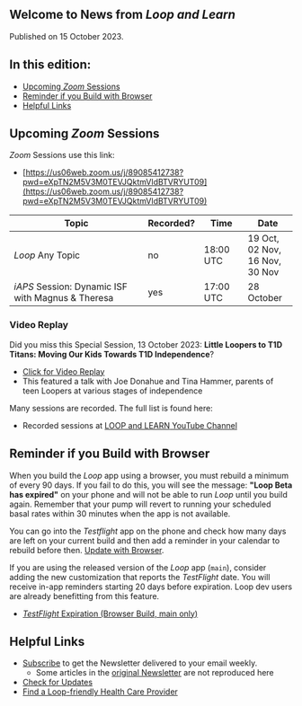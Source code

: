 ## Welcome to News from&nbsp;_<span translate="no">Loop and Learn</span>_

Published on 15 October 2023.

## In this edition:

* [Upcoming *Zoom* Sessions](#upcoming-zoom-sessions)
* [Reminder if you Build with Browser](#reminder-if-you-build-with-browser)
* [Helpful Links](#helpful-links)

## Upcoming *Zoom* Sessions

*Zoom* Sessions use this link:

* [https://us06web.zoom.us/j/89085412738?pwd=eXpTN2M5V3M0TEVJQktmVldBTVRYUT09](https://us06web.zoom.us/j/89085412738?pwd=eXpTN2M5V3M0TEVJQktmVldBTVRYUT09)

| Topic | Recorded? | Time | Date |
| - | - | - | - |
| _<span translate="no">Loop</span>_&nbsp;Any Topic | no | 18:00 UTC | 19 Oct,<br>02 Nov,<br>16 Nov,<br>30 Nov |
| _<span translate="no">iAPS</span>_&nbsp;Session: Dynamic ISF with Magnus & Theresa | yes | 17:00 UTC | 28 October |

### Video Replay

Did you miss this Special Session, 13 October 2023:&nbsp;**<span translate="no">Little Loopers<span translate="no">&nbsp;to T1D Titans: Moving Our Kids Towards T1D Independence**?

* [Click for Video Replay](https://youtu.be/4RT_Czdu2vI)
* This featured a talk with Joe Donahue and Tina Hammer, parents of teen&nbsp;<span translate="no">Loopers<span translate="no">&nbsp;at various stages of independence

Many sessions are recorded. The full list is found here:

* Recorded sessions at&nbsp;[<span translate="no">LOOP and LEARN</span>&nbsp;YouTube Channel](https://www.youtube.com/c/loopandlearn)

## Reminder if you Build with Browser

When you build the *Loop* app using a browser, you must rebuild a minimum of every 90 days. If you fail to do this, you will see the message:&nbsp;**<span translate="no">"Loop Beta has expired"<span translate="no">**&nbsp;on your phone and will not be able to run&nbsp;_<span translate="no">Loop</span>_&nbsp;until you build again. Remember that your pump will revert to running your scheduled basal rates within 30 minutes when the app is not available. 

You can go into the *Testflight* app on the phone and check how many days are left on your current build and then add a reminder in your calendar to rebuild before then. [Update with Browser](https://loopkit.github.io/loopdocs/gh-actions/gh-update/). 

If you are using the released version of the *Loop* app (`main`), consider adding the new customization that reports the *TestFlight* date. You will receive in-app reminders starting 20 days before expiration. Loop dev users are already benefitting from this feature.

* [*TestFlight* Expiration (Browser Build, main only)](https://www.loopandlearn.org/custom-code/#tf-expire)

## Helpful Links

* [Subscribe](https://www.loopandlearn.org/newsletter-signup/) to get the Newsletter delivered to your email weekly.
    * Some articles in the [original Newsletter](https://www.loopandlearn.org/2022/10/19/loop-and-learn-newsletter/) are not reproduced here
* [Check for Updates](https://www.loopandlearn.org/version-updates/)
* [Find a&nbsp;<span translate="no">Loop</span>-friendly Health Care Provider](https://www.loopandlearn.org/hcp-recommendations/)

